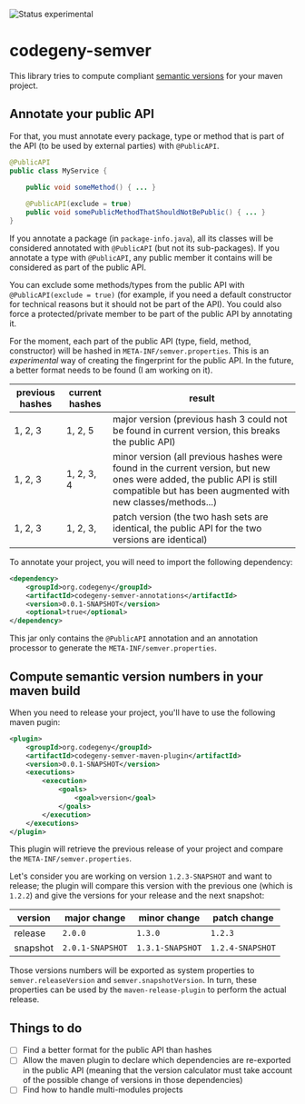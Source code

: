 ![Status experimental](https://img.shields.io/badge/status-experimental-red.svg)

# codegeny-semver

This library tries to compute compliant [semantic versions](http://semver.org) for your maven project.

## Annotate your public API

For that, you must annotate every package, type or method that is part of the API (to be used by external parties) with `@PublicAPI`.

```java
@PublicAPI
public class MyService {
	
	public void someMethod() { ... }

	@PublicAPI(exclude = true)
	public void somePublicMethodThatShouldNotBePublic() { ... }
}
```

If you annotate a package (in `package-info.java`), all its classes will be considered annotated with `@PublicAPI` (but not its sub-packages).
If you annotate a type with `@PublicAPI`, any public member it contains will be considered as part of the public API.

You can exclude some methods/types from the public API with `@PublicAPI(exclude = true)` (for example, if you need a default constructor for technical reasons but it should not be part of the API).
You could also force a protected/private member to be part of the public API by annotating it.

For the moment, each part of the public API (type, field, method, constructor) will be hashed in `META-INF/semver.properties`. This is an *experimental* way of creating the fingerprint for the public API.
In the future, a better format needs to be found (I am working on it).

| previous hashes | current hashes | result
| --------------- | -------------- | ------
| 1, 2, 3         | 1, 2, 5        | major version (previous hash 3 could not be found in current version, this breaks the public API)
| 1, 2, 3         | 1, 2, 3, 4     | minor version (all previous hashes were found in the current version, but new ones were added, the public API is still compatible but has been augmented with new classes/methods...)
| 1, 2, 3         | 1, 2, 3,       | patch version (the two hash sets are identical, the public API for the two versions are identical)

To annotate your project, you will need to import the following dependency:

```xml
<dependency>
	<groupId>org.codegeny</groupId>
	<artifactId>codegeny-semver-annotations</artifactId>
	<version>0.0.1-SNAPSHOT</version>
	<optional>true</optional>
</dependency>
```

This jar only contains the `@PublicAPI` annotation and an annotation processor to generate the `META-INF/semver.properties`.

## Compute semantic version numbers in your maven build

When you need to release your project, you'll have to use the following maven pugin:

```xml
<plugin>
	<groupId>org.codegeny</groupId>
	<artifactId>codegeny-semver-maven-plugin</artifactId>
	<version>0.0.1-SNAPSHOT</version>
	<executions>
		<execution>
			<goals>
				<goal>version</goal>
			</goals>
		</execution>
	</executions>
</plugin>
```

This plugin will retrieve the previous release of your project and compare the `META-INF/semver.properties`.

Let's consider you are working on version `1.2.3-SNAPSHOT` and want to release; the plugin will compare this version with the previous one (which is `1.2.2`) and give the versions for your release and the next snapshot:

| version  | major change     | minor change     | patch change     |
| -------- | ---------------- | ---------------- | ---------------- |
| release  | `2.0.0`          | `1.3.0`          | `1.2.3`          |
| snapshot | `2.0.1-SNAPSHOT` | `1.3.1-SNAPSHOT` | `1.2.4-SNAPSHOT` |

Those versions numbers will be exported as system properties to `semver.releaseVersion` and `semver.snapshotVersion`.
In turn, these properties can be used by the `maven-release-plugin` to perform the actual release.

## Things to do

- [ ] Find a better format for the public API than hashes
- [ ] Allow the maven plugin to declare which dependencies are re-exported in the public API (meaning that the version calculator must take account of the possible change of versions in those dependencies)
- [ ] Find how to handle multi-modules projects
